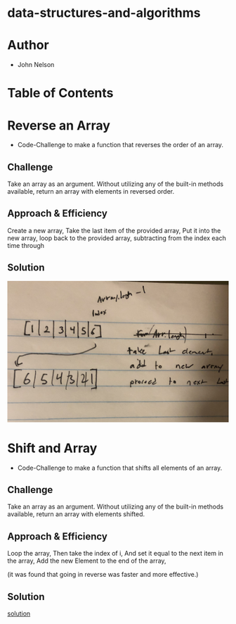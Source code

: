 # data-structures-and-algorithms
# Author
* John Nelson
# Table of Contents
# Reverse an Array  

* Code-Challenge to make a function that reverses the order of an array.

## Challenge
 Take an array as an argument. Without utilizing any of the built-in methods available, return an array with elements in reversed order.

## Approach & Efficiency
Create a new array,
Take the last item of the provided array,
Put it into the new array,
loop back to the provided array,
subtracting from the index each time through

## Solution
![Whiteboard sketch](/assets/IMG_0042.jpg)

# Shift and Array  

* Code-Challenge to make a function that shifts all elements of an array.

## Challenge
 Take an array as an argument. Without utilizing any of the built-in methods available, return an array with elements shifted.

## Approach & Efficiency
Loop the array,
Then take the index of i,
And set it equal to the next item in the array,
Add the new Element to the end of the array, 

(it was found that going in reverse was faster and more effective.)

## Solution
[solution](/challenges/arrayReverse/array-reverse.js)